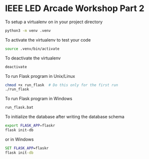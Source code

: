 # IEEE LED Arcade Workshop Part 2

To setup a virtualenv on in your project directory

```bash
python3 -m venv .venv
```

To activate the virtualenv to test your code

```bash
source .venv/bin/activate
```

To deactivate the virtualenv

```bash
deactivate
```

To run Flask program in Unix/Linux

```bash
chmod +x run_flask  # Do this only for the first run
./run_flask
```

To run Flask program in Windows

```bat
run_flask.bat
```

To initialize the database after writing the database schema

```bash
export FLASK_APP=flaskr
flask init-db
```

or in Windows

```bat
SET FLASK_APP=flaskr
flask init-db
```